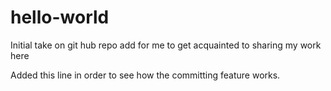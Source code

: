 # hello-world
Initial take on git hub repo add for me to get acquainted to sharing my work here

Added this line in order to see how the committing feature works.
